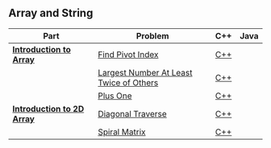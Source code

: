 ## Array and String

| Part | Problem | C++ | Java |
| --- | --- | --- | --- |
| [**Introduction to Array**](https://leetcode.com/explore/learn/card/array-and-string/201/introduction-to-array/) | [Find Pivot Index](https://leetcode.com/explore/learn/card/array-and-string/201/introduction-to-array/1144/) | [C++](01-Introduction-to-Array/01-Find-Pivot-Index/cpp-0724/) | |
| | [Largest Number At Least Twice of Others](https://leetcode.com/explore/learn/card/array-and-string/201/introduction-to-array/1147/) | [C++](01-Introduction-to-Array/02-Largest-Number-At-Least-Twice-of-Others/cpp-0747/) | |
| | [Plus One](https://leetcode.com/explore/learn/card/array-and-string/201/introduction-to-array/1148/) | [C++](01-Introduction-to-Array/03-Plus-One/cpp-0066/) | |
| [**Introduction to 2D Array**](https://leetcode.com/explore/learn/card/array-and-string/202/introduction-to-2d-array/) | [Diagonal Traverse](https://leetcode.com/explore/learn/card/array-and-string/202/introduction-to-2d-array/1167/) | [C++](02-Introduction-to-2D-Array/01-Diagonal-Traverse/cpp-0498/) | |
| | [Spiral Matrix](https://leetcode.com/explore/learn/card/array-and-string/202/introduction-to-2d-array/1168/) | [C++](02-Introduction-to-2D-Array/02-Spiral-Matrix/cpp-0054/) | |

